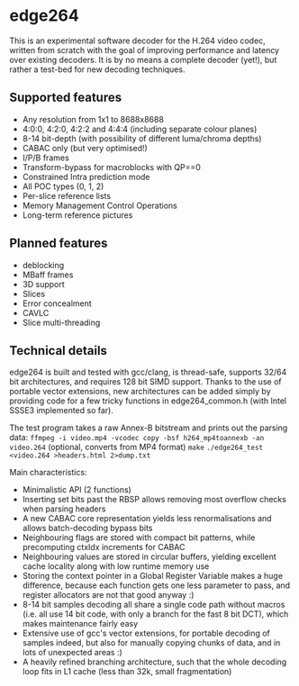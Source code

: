 edge264
=======

This is an experimental software decoder for the H.264 video codec, written from scratch with the goal of improving performance and latency over existing decoders. It is by no means a complete decoder (yet!), but rather a test-bed for new decoding techniques.


Supported features
------------------

* Any resolution from 1x1 to 8688x8688
* 4:0:0, 4:2:0, 4:2:2 and 4:4:4 (including separate colour planes)
* 8-14 bit-depth (with possibility of different luma/chroma depths)
* CABAC only (but very optimised!)
* I/P/B frames
* Transform-bypass for macroblocks with QP==0
* Constrained Intra prediction mode
* All POC types (0, 1, 2)
* Per-slice reference lists
* Memory Management Control Operations
* Long-term reference pictures


Planned features
----------------

* deblocking
* MBaff frames
* 3D support
* Slices
* Error concealment
* CAVLC
* Slice multi-threading


Technical details
-----------------

edge264 is built and tested with gcc/clang, is thread-safe, supports 32/64 bit architectures, and requires 128 bit SIMD support. Thanks to the use of portable vector extensions, new architectures can be added simply by providing code for a few tricky functions in edge264_common.h (with Intel SSSE3 implemented so far).

The test program takes a raw Annex-B bitstream and prints out the parsing data:
`ffmpeg -i video.mp4 -vcodec copy -bsf h264_mp4toannexb -an video.264` (optional, converts from MP4 format)
`make`
`./edge264_test <video.264 >headers.html 2>dump.txt`

Main characteristics:
* Minimalistic API (2 functions)
* Inserting set bits past the RBSP allows removing most overflow checks when parsing headers
* A new CABAC core representation yields less renormalisations and allows batch-decoding bypass bits
* Neighbouring flags are stored with compact bit patterns, while precomputing ctxIdx increments for CABAC
* Neighbouring values are stored in circular buffers, yielding excellent cache locality along with low runtime memory use
* Storing the context pointer in a Global Register Variable makes a huge difference, because each function gets one less parameter to pass, and register allocators are not that good anyway :)
* 8-14 bit samples decoding all share a single code path without macros (i.e. all use 14 bit code, with only a branch for the fast 8 bit DCT), which makes maintenance fairly easy
* Extensive use of gcc's vector extensions, for portable decoding of samples indeed, but also for manually copying chunks of data, and in lots of unexpected areas :)
* A heavily refined branching architecture, such that the whole decoding loop fits in L1 cache (less than 32k, small fragmentation)
